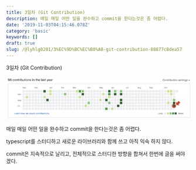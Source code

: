 ```yaml
---
title: 3일차 (Git Contribution)
description: 매일 매일 어떤 일을 완수하고 commit을 한다는것은 좀 어렵다.
date: '2019-11-03T04:15:46.078Z'
category: 'basic'
keywords: []
draft: true
slug: /@lyhlg0201/3%EC%9D%BC%EC%B0%A8-git-contribution-88877c8dea57
---
```


3일차 (Git Contribution)

![](img/1__vJnVjm5UmvrsCACqOFQFiw.png)

매일 매일 어떤 일을 완수하고 commit을 한다는것은 좀 어렵다.

typescript를 스터디하고 새로운 라이브러리와 함께 쓰고 아직 익숙 하지 않다.

commit은 지속적으로 날리고, 전체적으로 스터디한 방향을 합쳐서 한번에 글을 써야 겠다.
